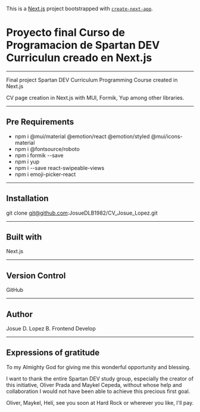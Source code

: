 This is a [Next.js](https://nextjs.org/) project bootstrapped with [`create-next-app`](https://github.com/vercel/next.js/tree/canary/packages/create-next-app).

# Proyecto final Curso de Programacion de Spartan DEV Curriculun creado en Next.js
***
Final project Spartan DEV Curriculum Programming Course created in Next.js

CV page creation in Next.js with MUI, Formik, Yup among other libraries.

***

## Pre Requirements
* npm i @mui/material @emotion/react @emotion/styled @mui/icons-material
* npm i @fontsource/roboto
* npm i formik --save
* npm i yup
* npm i --save react-swipeable-views
* npm i emoji-picker-react

***

## Installation
git clone git@github.com:JosueDLB1982/CV_Josue_Lopez.git

***

## Built with
Next.js

***

## Version Control
GitHub

***

## Author
Josue D. Lopez B. Frontend Develop

***

## Expressions of gratitude
To my Almighty God for giving me this wonderful opportunity and blessing.

I want to thank the entire Spartan DEV study group, especially the creator of this initiative, Oliver Prada and Maykel Cepeda, without whose help and collaboration I would not have been able to achieve this precious first goal.

Oliver, Maykel, Helí, see you soon at Hard Rock or wherever you like, I'll pay.